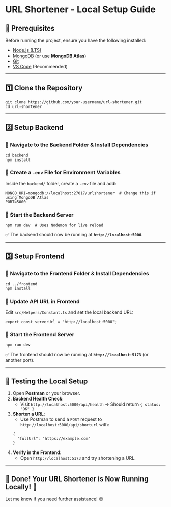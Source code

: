 # URL Shortener - Local Setup Guide

## 📌 Prerequisites
Before running the project, ensure you have the following installed:
- [Node.js (LTS)](https://nodejs.org/en/download/)
- [MongoDB](https://www.mongodb.com/try/download/community) (or use **MongoDB Atlas**)
- [Git](https://git-scm.com/downloads)
- [VS Code](https://code.visualstudio.com/) (Recommended)

---

## 1️⃣ Clone the Repository
```
git clone https://github.com/your-username/url-shortener.git
cd url-shortener
```

---

## 2️⃣ Setup Backend
### 🔹 Navigate to the Backend Folder & Install Dependencies
```
cd backend
npm install
```
### 🔹 Create a `.env` File for Environment Variables
Inside the `backend/` folder, create a `.env` file and add:
```
MONGO_URI=mongodb://localhost:27017/urlshortener  # Change this if using MongoDB Atlas
PORT=5000
```
### 🔹 Start the Backend Server
```
npm run dev  # Uses Nodemon for live reload
```
✅ The backend should now be running at **`http://localhost:5000`**.

---

## 3️⃣ Setup Frontend
### 🔹 Navigate to the Frontend Folder & Install Dependencies
```
cd ../frontend
npm install
```
### 🔹 Update API URL in Frontend
Edit `src/Helpers/Constant.ts` and set the local backend URL:
```
export const serverUrl = "http://localhost:5000"; 
```
### 🔹 Start the Frontend Server
```
npm run dev
```
✅ The frontend should now be running at **`http://localhost:5173`** (or another port).

---

## 🎯 Testing the Local Setup
1. Open **Postman** or your browser.
2. **Backend Health Check**:
   - Visit `http://localhost:5000/api/health` → Should return `{ status: "OK" }`
3. **Shorten a URL**:
   - Use Postman to send a `POST` request to `http://localhost:5000/api/shorturl` with:
   ```
   {
     "fullUrl": "https://example.com"
   }
   ```
4. **Verify in the Frontend**:
   - Open `http://localhost:5173` and try shortening a URL.

---

## 🚀 Done! Your URL Shortener is Now Running Locally! 🎉
Let me know if you need further assistance! 😊
